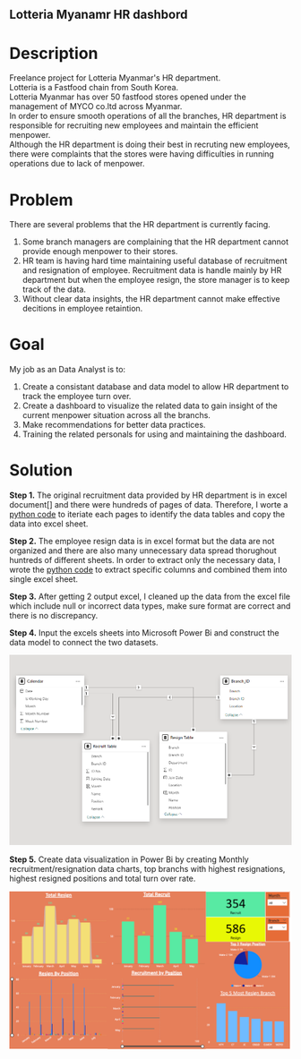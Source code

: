 ## Lotteria Myanamr HR dashbord

# Description
Freelance project for Lotteria Myanmar's HR department.</br>
Lotteria is a Fastfood chain from South Korea.</br>
Lotteria Myanmar has over 50 fastfood stores opened under the management of MYCO co.ltd across Myanmar.</br>
In order to ensure smooth operations of all the branches, HR department is responsible for recruiting new employees and maintain the efficient menpower.</br>
Although the HR department is doing their best in recruting new employees, there were complaints that the stores were having difficulties in running operations due to lack of menpower.</br>

# Problem
There are several problems that the HR department is currently facing.
  1. Some branch managers are complaining that the HR department cannot provide enough menpower to their stores.
  2. HR team is having hard time maintaining useful database of recruitment and resignation of employee. Recruitment data is handle mainly by HR department but when the employee resign, the store manager is to keep track of the data.
  3. Without clear data insights, the HR department cannot make effective decitions in employee retaintion.


# Goal
My job as an Data Analyst is to:
  1. Create a consistant database and data model to allow HR department to track the employee turn over.
  2. Create a dashboard to visualize the related data to gain insight of the current menpower situation across all the branchs.
  3. Make recommendations for better data practices.
  4. Training the related personals for using and maintaining the dashboard.

# Solution
**Step 1.**
The original recruitment data provided by HR department is in excel document[] and there were hundreds of pages of data.
Therefore, I worte a [python code](Extract_data_from_doc.py) to iteriate each pages to identify the data tables and copy the data into excel sheet.

**Step 2.**
The employee resign data is in excel format but the data are not organized and there are also many unnecessary data spread thorughout huntreds of different sheets.
In order to extract only the necessary data, I wrote the [python code](Excel_sheets_combine.py) to extract specific columns and combined them into single excel sheet.

**Step 3.**
After getting 2 output excel, I cleaned up the data from the excel file which include null or incorrect data types, make sure format are correct and there is no discrepancy.

**Step 4.**
Input the excels sheets into Microsoft Power Bi and construct the data model to connect the two datasets.

![Sample Data Model](Data_model.png)




**Step 5.**
Create data visualization in Power Bi by creating Monthly recruitment/resignation data charts, top branchs with highest resignations, highest resigned positions and total turn over rate. 


![HR Dashboard](Dashboard.png)
